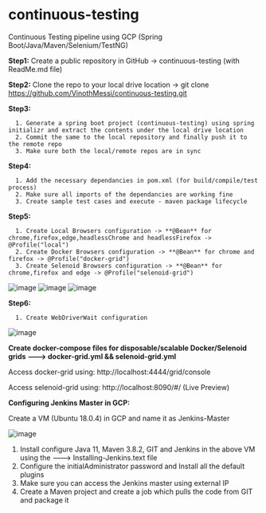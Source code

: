 # continuous-testing
Continuous Testing pipeline using GCP (Spring Boot/Java/Maven/Selenium/TestNG)

**Step1:**
  Create a public repository in GitHub -> continuous-testing (with ReadMe.md file)

**Step2:** Clone the repo to your local drive location -> git clone https://github.com/VinothMessi/continuous-testing.git

**Step3:** 

      1. Generate a spring boot project (continuous-testing) using spring initializr and extract the contents under the local drive location
      2. Commit the same to the local repository and finally push it to the remote repo
      3. Make sure both the local/remote repos are in sync
      
 **Step4:** 
 
      1. Add the necessary dependancies in pom.xml (for build/compile/test process)
      2. Make sure all imports of the dependancies are working fine
      3. Create sample test cases and execute - maven package lifecycle
      
 **Step5:**
 
      1. Create Local Browsers configuration -> **@Bean** for chrome,firefox,edge,headlessChrome and headlessFirefox -> @Profile("local")
      2. Create Docker Browsers configuration -> **@Bean** for chrome and firefox -> @Profile("docker-grid")
      3. Create Selenoid Browsers configuration -> **@Bean** for chrome,firefox and edge -> @Profile("selenoid-grid")
      
![image](https://user-images.githubusercontent.com/34208574/129774102-bd6d7705-9540-4763-aead-5f2f4767e05f.png)
![image](https://user-images.githubusercontent.com/34208574/129863172-d710becf-f55f-4c90-b627-240343d1b397.png)
![image](https://user-images.githubusercontent.com/34208574/129863297-b8fea912-c102-41f6-9169-5351a0869d9e.png)

**Step6:**

      1. Create WebDriverWait configuration
      
![image](https://user-images.githubusercontent.com/34208574/129940587-402322d5-c667-41a7-8f0a-25802b461a7b.png)
      
**Create docker-compose files for disposable/scalable Docker/Selenoid grids ---> docker-grid.yml && selenoid-grid.yml**
      
Access docker-grid using: http://localhost:4444/grid/console

Access selenoid-grid using: http://localhost:8090/#/ (Live Preview)

**Configuring Jenkins Master in GCP:**

Create a VM (Ubuntu 18.0.4) in GCP and name it as Jenkins-Master

![image](https://user-images.githubusercontent.com/34208574/130090677-5f528417-cf6b-4cfb-a96e-b220842100a8.png)

1. Install configure Java 11, Maven 3.8.2, GIT and Jenkins in the above VM using the ---> Installing-Jenkins.text file
2. Configure the initialAdministrator password and Install all the default plugins
3. Make sure you can access the Jenkins master using external IP
4. Create a Maven project and create a job which pulls the code from GIT and package it
      
